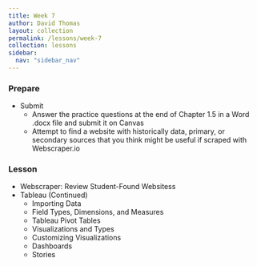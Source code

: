 ```yaml
---
title: Week 7
author: David Thomas
layout: collection
permalink: /lessons/week-7
collection: lessons
sidebar:
  nav: "sidebar_nav"
---
```


### Prepare

- Submit
    - Answer the practice questions at the end of Chapter 1.5 in a Word .docx file and submit it on Canvas
    - Attempt to find a website with historically data, primary, or secondary sources that you think might be useful if scraped with Webscraper.io

### Lesson

- Webscraper: Review Student-Found Websitess
- Tableau (Continued)
    - Importing Data
    - Field Types, Dimensions, and Measures
    - Tableau Pivot Tables
    - Visualizations and Types
    - Customizing Visualizations
    - Dashboards
    - Stories
